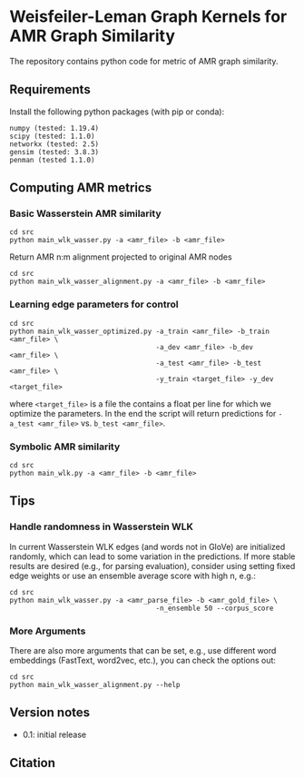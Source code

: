 # Weisfeiler-Leman Graph Kernels for AMR Graph Similarity

The repository contains python code for metric of AMR graph similarity.

## Requirements

Install the following python packages (with pip or conda):

```
numpy (tested: 1.19.4)
scipy (tested: 1.1.0) 
networkx (tested: 2.5)
gensim (tested: 3.8.3)
penman (tested 1.1.0)
```

## Computing AMR metrics

### Basic Wasserstein AMR similarity

```
cd src
python main_wlk_wasser.py -a <amr_file> -b <amr_file>
```

Return AMR n:m alignment projected to original AMR nodes

```
cd src
python main_wlk_wasser_alignment.py -a <amr_file> -b <amr_file>
```


### Learning edge parameters for control

```
cd src
python main_wlk_wasser_optimized.py -a_train <amr_file> -b_train <amr_file> \
                                    -a_dev <amr_file> -b_dev <amr_file> \
                                    -a_test <amr_file> -b_test <amr_file> \
                                    -y_train <target_file> -y_dev <target_file>
```

where `<target_file>` is a file the contains a float per line for which we
optimize the parameters. In the end the script will return predictions for
`-a_test <amr_file>` vs. `b_test <amr_file>`.


### Symbolic AMR similarity

```
cd src
python main_wlk.py -a <amr_file> -b <amr_file>
```

## Tips

### Handle randomness in Wasserstein WLK

In current Wasserstein WLK edges (and words not in GloVe) are initialized randomly, 
which can lead to some variation in the predictions. If more stable results are desired 
(e.g., for parsing evaluation), consider using setting fixed edge weights 
or use an ensemble average score with high n, e.g.:

```
cd src
python main_wlk_wasser.py -a <amr_parse_file> -b <amr_gold_file> \
                                    -n_ensemble 50 --corpus_score
```

### More Arguments

There are also more arguments that can be set, e.g., 
use different word embeddings (FastText, word2vec, etc.), 
you can check the options out:

```
cd src
python main_wlk_wasser_alignment.py --help
```

## Version notes

- 0.1: initial release

## Citation

 
